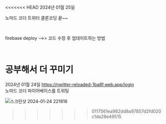 <<<<<<< HEAD
2024년 01월 25일

노마드 코더 트위터 클론코딩 끝~~

<br>

firebase deploy -->> 코드 수정 후 업데이트하는 방법

<br>

공부해서 더 꾸미기
=======
2024년 01월 24일
https://nwitter-reloaded-1ba8f.web.app/login 
<br>
노마드 코더 파이어베이스를 트위팅
<br>

![스크린샷 2024-01-24 221816](https://github.com/kimnambin/nwitter-reloaded/assets/127464935/e264d41e-69ec-4fb2-bef8-43d2958daa3a)
>>>>>>> 0117561ea982dd8a97857d2fd020c1da28e49515
